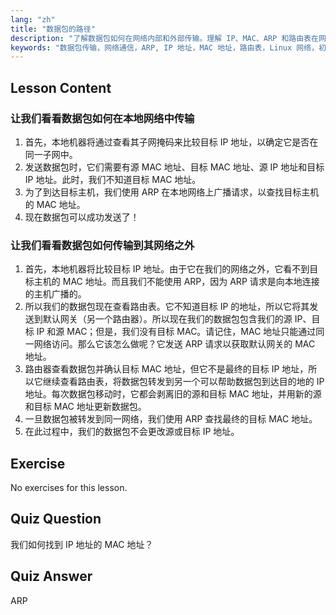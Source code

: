 ```yaml
---
lang: "zh"
title: "数据包的路径"
description: "了解数据包如何在网络内部和外部传输。理解 IP、MAC、ARP 和路由表在网络通信中的作用。开始您的 Linux 网络之旅！"
keywords: "数据包传输，网络通信，ARP, IP 地址，MAC 地址，路由表，Linux 网络，初学者指南"
---
```


## Lesson Content

### 让我们看看数据包如何在本地网络中传输

1. 首先，本地机器将通过查看其子网掩码来比较目标 IP 地址，以确定它是否在同一子网中。
2. 发送数据包时，它们需要有源 MAC 地址、目标 MAC 地址、源 IP 地址和目标 IP 地址。此时，我们不知道目标 MAC 地址。
3. 为了到达目标主机，我们使用 ARP 在本地网络上广播请求，以查找目标主机的 MAC 地址。
4. 现在数据包可以成功发送了！

### 让我们看看数据包如何传输到其网络之外

1. 首先，本地机器将比较目标 IP 地址。由于它在我们的网络之外，它看不到目标主机的 MAC 地址。而且我们不能使用 ARP，因为 ARP 请求是向本地连接的主机广播的。
2. 所以我们的数据包现在查看路由表。它不知道目标 IP 的地址，所以它将其发送到默认网关（另一个路由器）。所以现在我们的数据包包含我们的源 IP、目标 IP 和源 MAC；但是，我们没有目标 MAC。请记住，MAC 地址只能通过同一网络访问。那么它该怎么做呢？它发送 ARP 请求以获取默认网关的 MAC 地址。
3. 路由器查看数据包并确认目标 MAC 地址，但它不是最终的目标 IP 地址，所以它继续查看路由表，将数据包转发到另一个可以帮助数据包到达目的地的 IP 地址。每次数据包移动时，它都会剥离旧的源和目标 MAC 地址，并用新的源和目标 MAC 地址更新数据包。
4. 一旦数据包被转发到同一网络，我们使用 ARP 查找最终的目标 MAC 地址。
5. 在此过程中，我们的数据包不会更改源或目标 IP 地址。

## Exercise

No exercises for this lesson.

## Quiz Question

我们如何找到 IP 地址的 MAC 地址？

## Quiz Answer

ARP

